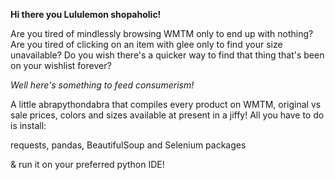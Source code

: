 <p><b>Hi there you Lululemon shopaholic!</b></p>
Are you tired of mindlessly browsing WMTM only to end up with nothing?
Are you tired of clicking on an item with glee only to find your size unavailable?
Do you wish there's a quicker way to find that thing that's been on your wishlist forever?

<p><i>Well here's something to feed consumerism!</i></p>
A little abrapythondabra that compiles every product on WMTM, original vs sale prices, colors and sizes available
at present in a jiffy!
All you have to do is install:
<p> requests, pandas, BeautifulSoup and Selenium packages</p>
& run it on your preferred python IDE!
